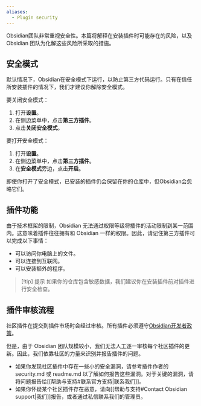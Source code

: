 ```yaml
---
aliases:
  - Plugin security
---
```


Obsidian团队非常重视安全性。本篇将解释在安装插件时可能存在的风险，以及Obsidian 团队为化解这些风险所采取的措施。

## 安全模式

默认情况下，Obsidian在安全模式下运行，以防止第三方代码运行。只有在信任所安装插件的情况下，我们才建议你解除安全模式。

要关闭安全模式：

1. 打开**设置**。
2. 在侧边菜单中，点击**第三方插件**。
3. 点击**关闭安全模式**。

要打开安全模式：

1. 打开**设置**。
2. 在侧边菜单中，点击**第三方插件**。
3. 在**安全模式**旁边，点击**开启**。

即使你打开了安全模式，已安装的插件仍会保留在你的仓库中，但Obsidian会忽略它们。

## 插件功能

由于技术框架的限制，Obsidian 无法通过权限等级将插件的活动限制到某一范围内。这意味着插件往往拥有和 Obsidian 一样的权限。因此，请记住第三方插件可以完成以下事情：

- 可以访问你电脑上的文件。
- 可以连接到互联网。
- 可以安装额外的程序。

> [!tip] 提示
> 如果你的仓库包含敏感数据，我们建议你在安装插件前对插件进行安全检查。

## 插件审核流程

社区插件在提交到插件市场时会经过审核。所有插件必须遵守[Obsidian开发者政策](https://docs.obsidian.md/Developer+policies)。

但是，由于 Obsidian 团队规模较小，我们无法人工逐一审核每个社区插件的更新。因此，我们依靠社区的力量来识别并报告插件的问题。

- 如果你发现社区插件中存在一些小的安全漏洞，请参考插件作者的 security.md 或 readme.md 以了解如何报告这些漏洞。对于关键的漏洞，请将问题报告给[[帮助与支持#联系官方支持|联系我们]]。
- 如果你怀疑某个社区插件存在恶意，请向[[帮助与支持#Contact Obsidian support|我们]]报告，或者通过私信联系我们的管理员。
